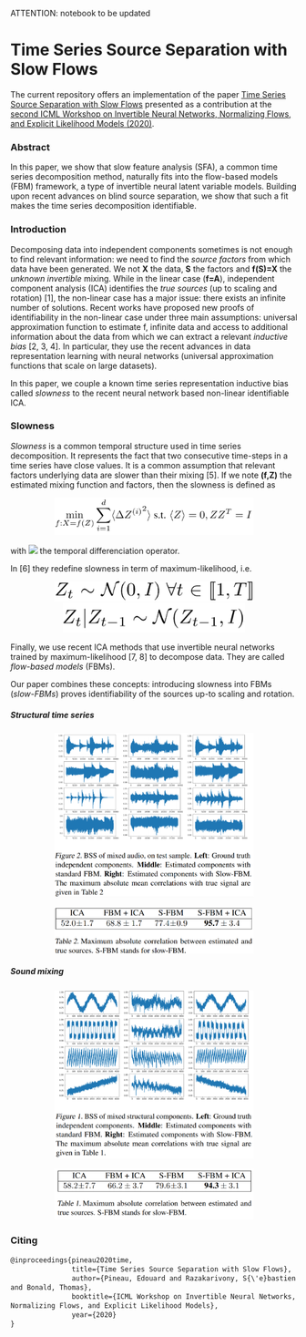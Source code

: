 ATTENTION: notebook to be updated

# Time Series Source Separation with Slow Flows

The current repository offers an implementation of the paper [Time Series Source Separation with Slow Flows](https://arxiv.org/pdf/2007.10182.pdf) presented as a contribution at the [second ICML Workshop on Invertible Neural Networks, Normalizing Flows, and Explicit Likelihood Models (2020)](https://invertibleworkshop.github.io/). 

### Abstract

In this paper, we show that slow feature analysis (SFA), a common time series decomposition method, naturally fits into the flow-based models (FBM) framework, a type of invertible neural latent variable models. Building upon recent advances on blind source separation, we show that such a fit makes the time series decomposition
identifiable.

### Introduction

Decomposing data into independent components sometimes is not enough to find relevant information: we need to find the *source factors* from which data have been generated. We not **X** the data, **S** the factors and **f(S)=X** the *unknown invertible* mixing. While in the linear case (**f=A**), independent component analysis (ICA) identifies the *true sources* (up to scaling and rotation) [1], the non-linear case has a major issue: there exists an infinite number of solutions. Recent works have proposed new proofs of identifiability in the non-linear case under three main assumptions: universal approximation function to estimate f, infinite data and access to additional information about the data from which we can extract a relevant *inductive bias* [2, 3, 4]. In particular, they use the recent advances in data representation learning with neural networks (universal approximation functions that scale on large datasets). 

In this paper, we couple a known time series representation inductive bias called *slowness* to the recent neural network based non-linear identifiable ICA. 

### Slowness

*Slowness* is a common temporal structure used in time series decomposition. It represents the fact that two consecutive time-steps in a time series have close values. It is a common assumption that relevant factors underlying data are slower than their mixing [5]. If we note **(f,Z)** the estimated mixing function and factors, then the slowness is defined as

<p align="center">
  <img src="https://github.com/edouardpineau/Time-Series-Source-Separation-with-Slow-Flows/blob/main/images/eq_slowness.png" width="350">
</p>

with <img src="https://latex.codecogs.com/gif.latex?\Delta  " /> the temporal differenciation operator. 

In [6] they redefine slowness in term of maximum-likelihood, i.e.

<p align="center">
  <img src="https://github.com/edouardpineau/Time-Series-Source-Separation-with-Slow-Flows/blob/main/images/eq_ML_slowness_2.png" width="350">
  
  <img src="https://github.com/edouardpineau/Time-Series-Source-Separation-with-Slow-Flows/blob/main/images/eq_ML_slowness.png" width="320">
</p>

Finally, we use recent ICA methods that use invertible neural networks trained by maximum-likelihood [7, 8] to decompose data. They are called *flow-based models* (FBMs). 

Our paper combines these concepts: introducing slowness into FBMs (*slow-FBMs*) proves identifiability of the sources up-to scaling and rotation. 

##### Structural time series

<p align="center">
  <img src="https://github.com/edouardpineau/Time-Series-Source-Separation-with-Slow-Flows/blob/main/images/slowness_sound.png" width="350">
</p>


<p align="center">
  <img src="https://github.com/edouardpineau/Time-Series-Source-Separation-with-Slow-Flows/blob/main/images/slowness_sound_table.png" width="350">
</p>

##### Sound mixing

<p align="center">
  <img src="https://github.com/edouardpineau/Time-Series-Source-Separation-with-Slow-Flows/blob/main/images/slowness_structural.png" width="350">
</p>

<p align="center">
  <img src="https://github.com/edouardpineau/Time-Series-Source-Separation-with-Slow-Flows/blob/main/images/slowness_structural_table.png" width="350">
</p>

### Citing

    @inproceedings{pineau2020time,
                   title={Time Series Source Separation with Slow Flows},
                   author={Pineau, Edouard and Razakarivony, S{\'e}bastien and Bonald, Thomas},
                   booktitle={ICML Workshop on Invertible Neural Networks, Normalizing Flows, and Explicit Likelihood Models},
                   year={2020}
    }
